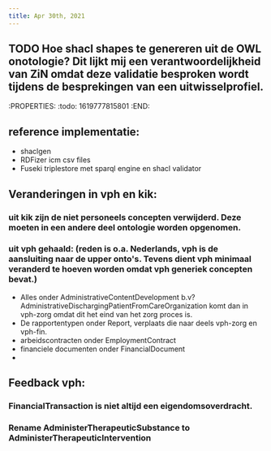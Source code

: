 ```yaml
---
title: Apr 30th, 2021
---
```


## TODO Hoe shacl shapes te genereren uit de OWL onotologie? Dit lijkt mij een verantwoordelijkheid van ZiN omdat deze validatie besproken wordt tijdens de besprekingen van een uitwisselprofiel.
:PROPERTIES:
:todo: 1619777815801
:END:
## reference implementatie:
- shaclgen
- RDFizer icm csv files
- Fuseki triplestore met sparql engine en shacl validator
## Veranderingen in vph en kik:
### uit kik zijn de niet personeels concepten verwijderd. Deze moeten in een andere deel ontologie worden opgenomen.
### uit vph gehaald: (reden is o.a. Nederlands, vph is de aansluiting naar de upper onto's. Tevens dient vph minimaal veranderd te hoeven worden omdat vph generiek concepten bevat.)
- Alles onder AdministrativeContentDevelopment b.v? AdministrativeDischargingPatientFromCareOrganization komt dan in vph-zorg omdat dit het eind van het zorg proces is.
- De rapportentypen onder Report, verplaats die naar deels vph-zorg en vph-fin.
- arbeidscontracten onder EmploymentContract
- financiele documenten onder FinancialDocument
-
## Feedback vph:
### FinancialTransaction is niet altijd een eigendomsoverdracht.
### Rename AdministerTherapeuticSubstance to AdministerTherapeuticIntervention
###
